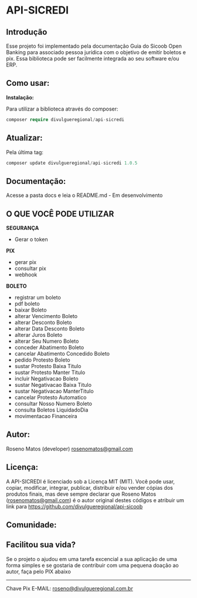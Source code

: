# API-SICREDI

## Introdução

Esse projeto foi implementado pela documentação Guia do Sicoob Open Banking para associado pessoa jurídica com o objetivo de emitir boletos e pix. Essa biblioteca pode ser facilmente integrada ao seu software e/ou ERP.

## Como usar:

<b>Instalação: </b>

Para utilizar a biblioteca através do composer:

```php
composer require divulgueregional/api-sicredi
```

## Atualizar:

Pela última tag: </b>

```php
composer update divulgueregional/api-sicredi 1.0.5
```

## Documentação:

Acesse a pasta docs e leia o README.md - Em desenvolvimento

## O QUE VOCÊ PODE UTILIZAR

<b>SEGURANÇA</b><br>

- Gerar o token

<b>PIX</b><br>

- gerar pix
- consultar pix
- webhook

<b>BOLETO</b><br>

- registrar um boleto
- pdf boleto
- baixar Boleto
- alterar Vencimento Boleto
- alterar Desconto Boleto
- alterar Data Desconto Boleto
- alterar Juros Boleto
- alterar Seu Numero Boleto
- conceder Abatimento Boleto
- cancelar Abatimento Concedido Boleto
- pedido Protesto Boleto
- sustar Protesto Baixa Titulo
- sustar Protesto Manter Titulo
- incluir Negativacao Boleto
- sustar Negativacao Baixa Titulo
- sustar Negativacao ManterTitulo
- cancelar Protesto Automatico
- consultar Nosso Numero Boleto
- consulta Boletos LiquidadoDia
- movimentacao Financeira

## Autor:

Roseno Matos (developer) rosenomatos@gmail.com<br>

## Licença:

A API-SICREDI é licenciado sob a Licença MIT (MIT). Você pode usar, copiar, modificar, integrar, publicar, distribuir e/ou vender cópias dos produtos finais, mas deve sempre declarar que Roseno Matos (rosenomatos@gmail.com) é o autor original destes códigos e atribuir um link para https://github.com/divulgueregional/api-sicoob

## Comunidade:

## Facilitou sua vida?

Se o projeto o ajudou em uma tarefa excencial a sua aplicação de uma forma simples e se gostaria de contribuir com uma pequena doação ao autor, faça pelo PIX abaixo<br><hr>

Chave Pix E-MAIL: roseno@divulgueregional.com.br
